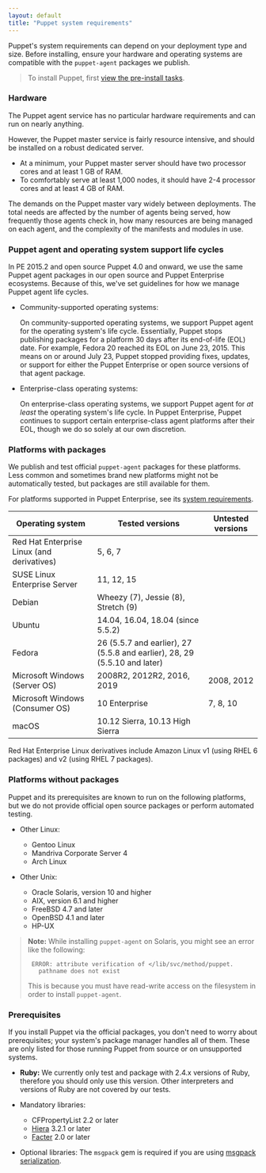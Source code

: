 ```yaml
---
layout: default
title: "Puppet system requirements"
---
```


Puppet's system requirements can depend on your deployment type and size. Before installing, ensure your hardware and operating systems are compatible with the `puppet-agent` packages we publish.

> To install Puppet, first [view the pre-install tasks](./install_pre.html).

### Hardware

The Puppet agent service has no particular hardware requirements and can run on nearly anything.

However, the Puppet master service is fairly resource intensive, and should be installed on a robust dedicated server.

* At a minimum, your Puppet master server should have two processor cores and at least 1 GB of RAM.
* To comfortably serve at least 1,000 nodes, it should have 2-4 processor cores and at least 4 GB of RAM.

The demands on the Puppet master vary widely between deployments. The total needs are affected by the number of agents being served, how frequently those agents check in, how many resources are being managed on each agent, and the complexity of the manifests and modules in use.

### Puppet agent and operating system support life cycles

In PE 2015.2 and open source Puppet 4.0 and onward, we use the same Puppet agent packages in our open source and Puppet Enterprise ecosystems. Because of this, we've set guidelines for how we manage Puppet agent life cycles.

* Community-supported operating systems:

  On community-supported operating systems, we support Puppet agent for the operating system's life cycle. Essentially, Puppet stops publishing packages for a platform 30 days after its end-of-life (EOL) date. For example, Fedora 20 reached its EOL on June 23, 2015. This means on or around July 23, Puppet stopped providing fixes, updates, or support for either the Puppet Enterprise or open source versions of that agent package.

* Enterprise-class operating systems:

  On enterprise-class operating systems, we support Puppet agent for _at least_ the operating system's life cycle. In Puppet Enterprise, Puppet continues to support certain enterprise-class agent platforms after their EOL, though we do so solely at our own discretion.

### Platforms with packages

We publish and test official `puppet-agent` packages for these platforms. Less common and sometimes brand new platforms might not be automatically tested, but packages are still available for them.

For platforms supported in Puppet Enterprise, see its [system requirements]({{pe}}/sys_req_os.html).

| Operating system                           | Tested versions                                   | Untested versions       |
|--------------------------------------------|---------------------------------------------------|-------------------------|
| Red Hat Enterprise Linux (and derivatives) | 5, 6, 7                                           |                         |
| SUSE Linux Enterprise Server               | 11, 12, 15                                        |                         |
| Debian                                     | Wheezy (7), Jessie (8), Stretch (9)               |                         |
| Ubuntu                                     | 14.04, 16.04, 18.04 (since 5.5.2)                 |                         |
| Fedora                                     | 26 (5.5.7 and earlier), 27 (5.5.8 and earlier), 28, 29 (5.5.10 and later)                                        |                         |
| Microsoft Windows (Server OS)              | 2008R2, 2012R2, 2016, 2019                        | 2008, 2012              |
| Microsoft Windows (Consumer OS)            | 10 Enterprise                                     | 7, 8, 10         |
| macOS                                      | 10.12 Sierra, 10.13 High Sierra |                         |

Red Hat Enterprise Linux derivatives include Amazon Linux v1 (using RHEL 6 packages) and v2 (using RHEL 7 packages).

### Platforms without packages

Puppet and its prerequisites are known to run on the following platforms, but we do not provide official open source packages or perform automated testing.

-   Other Linux:
    -   Gentoo Linux
    -   Mandriva Corporate Server 4
    -   Arch Linux

-   Other Unix:
    -   Oracle Solaris, version 10 and higher
    -   AIX, version 6.1 and higher
    -   FreeBSD 4.7 and later
    -   OpenBSD 4.1 and later
    -   HP-UX

> **Note:** While installing `puppet-agent` on Solaris, you might see an error like the following:
> 
> ```
>  ERROR: attribute verification of </lib/svc/method/puppet.
>    pathname does not exist
> ```
>
> This is because you must have read-write access on the filesystem in order to install `puppet-agent`.

### Prerequisites

If you install Puppet via the official packages, you don't need to worry about prerequisites; your system's package manager handles all of them. These are only listed for those running Puppet from source or on unsupported systems.

* **Ruby:** We currently only test and package with 2.4.x versions of Ruby, therefore you should only use this version. Other interpreters and versions of Ruby are not covered by our tests.

* Mandatory libraries:

  * CFPropertyList 2.2 or later
  * [Hiera]({{hiera}}/) 3.2.1 or later
  * [Facter]({{facter}}/) 2.0 or later


* Optional libraries: The `msgpack` gem is required if you are using [msgpack serialization](./experiments_msgpack.html).
